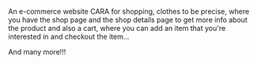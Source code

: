 An e-commerce website CARA for shopping, clothes to be precise, where you have the shop page and the shop details page to get more info about the product and also a cart, where you can add an item that you're interested in and checkout the item...


And many more!!!
